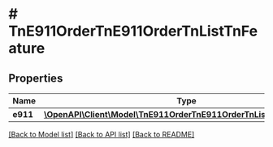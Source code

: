 # # TnE911OrderTnE911OrderTnListTnFeature

## Properties

Name | Type | Description | Notes
------------ | ------------- | ------------- | -------------
**e911** | [**\OpenAPI\Client\Model\TnE911OrderTnE911OrderTnListTnFeatureE911**](TnE911OrderTnE911OrderTnListTnFeatureE911.md) |  | [optional]

[[Back to Model list]](../../README.md#models) [[Back to API list]](../../README.md#endpoints) [[Back to README]](../../README.md)
